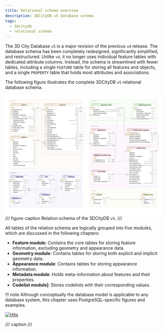 ```yaml
---
title: Relational schema overview
description: 3DCityDB v5 database schema
tags:
  - 3dcitydb
  - relational schema
---
```


The 3D City Database `v5` is a major revision of the previous `v4` release. The database schema has been
completely redesigned, significantly simplified, and restructured. Unlike `v4`, it no longer uses individual feature
tables with dedicated attribute columns. Instead, the schema is streamlined with fewer tables, including a single
`FEATURE` table for storing all features and objects, and a single `PROPERTY` table that holds most attributes and
associations. 

The following figure illustrates the complete 3DCityDB `v5` relational database schema.

![relational schema](assets/relational-schema.png)
/// figure-caption
Relation schema of the 3DCityDB `v5`.
///

All tables of the relation schema are logically grouped into five modules, which are discussed in the
following chapters:

- **Feature module**: Contains the core tables for storing feature information, excluding geometry and appearance data.
- **Geometry module**: Contains tables for storing both explicit and implicit geometry data.
- **Appearance module**: Contains tables for storing appearance information.
- **Metadata module**: Holds meta-information about features and their properties.
- **Codelist module]**: Stores codelists with their corresponding values.

!!! note
    Although conceptually the database model is applicable to any database system, this chapter uses
    PostgreSQL-specific figures and examples.

[![Hits](https://hits.seeyoufarm.com/api/count/incr/badge.svg?url=https%3A%2F%2F3dcitydb.github.io%2F3dcitydb-mkdocs%2F3dcitydb%2Frelational-schema%2F&count_bg=%2379C83D&title_bg=%23555555&icon=&icon_color=%23E7E7E7&title=Visitors&edge_flat=false)](https://hits.seeyoufarm.com/#history)

/// caption
///

